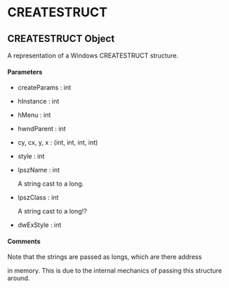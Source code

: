 # CREATESTRUCT

## CREATESTRUCT Object



A representation of a Windows CREATESTRUCT structure\.

#### Parameters


  - createParams : int

    

  - hInstance : int

    

  - hMenu : int

    

  - hwndParent : int

    

  - cy, cx, y, x : \(int, int, int, int\)

    

  - style : int

    

  - lpszName : int

    A string cast to a long\.

  - lpszClass : int

    A string cast to a long\!?

  - dwExStyle : int

    

#### Comments


Note that the strings are passed as longs, which are there address 

in memory\.  This is due to the internal mechanics of passing this structure around\.